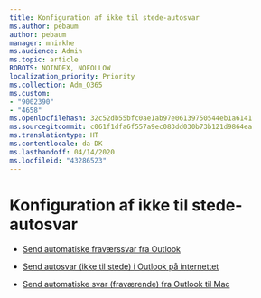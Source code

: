 ```yaml
---
title: Konfiguration af ikke til stede-autosvar
ms.author: pebaum
author: pebaum
manager: mnirkhe
ms.audience: Admin
ms.topic: article
ROBOTS: NOINDEX, NOFOLLOW
localization_priority: Priority
ms.collection: Adm_O365
ms.custom:
- "9002390"
- "4658"
ms.openlocfilehash: 32c52db55bfc0ae1ab97e06139750544eb1a6141
ms.sourcegitcommit: c061f1dfa6f557a9ec083dd030b73b121d9864ea
ms.translationtype: HT
ms.contentlocale: da-DK
ms.lasthandoff: 04/14/2020
ms.locfileid: "43286523"
---
```

# <a name="setting-up-out-of-office-automatic-replies"></a>Konfiguration af ikke til stede-autosvar

- [Send automatiske fraværssvar fra Outlook](https://support.office.com/article/9742f476-5348-4f9f-997f-5e208513bd67)

- [Send autosvar (ikke til stede) i Outlook på internettet](https://support.office.com/article/0c193ab0-b9e1-4058-84be-a5b014242290)

- [Send automatiske svar (fraværende) fra Outlook til Mac](https://support.office.com/article/4e07ab75-beda-4f9e-bcdc-44471ebacdee)
